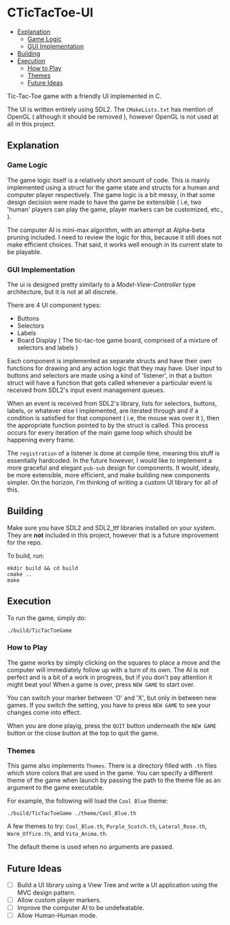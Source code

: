 # CTicTacToe-UI

- [Explanation](#explanation)
    - [Game Logic](#game-logic)
    - [GUI Implementation](#gui-implementation)
- [Building](#building)
- [Execution](#execution)
    - [How to Play](#how-to-play)
    - [Themes](#themes)
    - [Future Ideas](#future-ideas)

Tic-Tac-Toe game with a friendly UI implemented in C.

The UI is written entirely using SDL2. The `CMakeLists.txt` has mention of OpenGL ( although it should be removed ), however OpenGL is not used at all in this project.

## Explanation

### Game Logic

The game logic itself is a relatively short amount of code. This is mainly implemented using a struct for the game state and structs for a human and computer player respectively. The game logic is a bit messy, in that some design decision were made to have the game be extensible ( i.e, two 'human' players can play the game, player markers can be customized, etc., ).

The computer AI is mini-max algorithm, with an attempt at Alpha-beta pruning included. I need to review the logic for this, because it still does not make efficient choices. That said, it works well enough in its current state to be playable.

### GUI Implementation

The ui is designed pretty similarly to a *Model-View-Controller* type architecture, but it is not at all discrete.

There are 4 UI component types:
- Buttons
- Selectors
- Labels
- Board Display ( The tic-tac-toe game board, comprised of a mixture of selectors and labels )

Each component is implemented as separate structs and have their own functions for drawing and any action logic that they may have. User input to buttons and selectors are made using a kind of 'listener', in that a button struct will have a function that gets called whenever a particular event is received from SDL2's input event management queues. 
 
When an event is received from SDL2's library, lists for selectors, buttons, labels, or whatever else I implemented, are iterated through and if a condition is satisfied for that component ( i.e, the mouse was over it ), then the appropriate function pointed to by the struct is called. This process occurs for every iteration of the main game loop which should be happening every frame.

The `registration` of a listener is done at compile time, meaning this stuff is essentially hardcoded. In the future however, I would like to implement a more graceful and elegant `pub-sub` design for components. It would, idealy, be more extensible, more efficient, and make building new components simpler. On the horizon, I'm thinking of writing a custom UI library for all of this.

## Building

Make sure you have SDL2 and SDL2_ttf libraries installed on your system. They are **not** included in this project, however that is a future improvement for the repo.

To build, run:
```
mkdir build && cd build
cmake ..
make
```

## Execution

To run the game, simply do:
```
./build/TicTacToeGame
```

### How to Play

The game works by simply clicking on the squares to place a move and the computer will immediately follow up with a turn of its own. The AI is not perfect and is a bit of a work in progress, but if you don't pay attention it might beat you! When a game is over, press `NEW GAME` to start over.

You can switch your marker between 'O' and 'X', but only in between new games. If you switch the setting, you have to press `NEW GAME` to see your changes come into effect.

When you are done playig, press the `QUIT` button underneath the `NEW GAME` button or the close button at the top to quit the game.

### Themes

This game also implements `Themes`. There is a directory filled with `.th` files which store colors that are used in the game. You can specify a different theme of the game when launch by passing the path to the theme file as an argument to the game executable. 

For example, the following will load the `Cool Blue` theme:
```
./build/TicTacToeGame ./theme/Cool_Blue.th
```

A few themes to try: `Cool_Blue.th`, `Purple_Scotch.th`, `Lateral_Rose.th`, `Warm_Office.th`, and `Vita_Anima.th`.

The default theme is used when no arguments are passed.

## Future Ideas
- [ ] Build a UI library using a View Tree and write a UI application using the MVC design pattern.
- [ ] Allow custom player markers.
- [ ] Improve the computer AI to be undefeatable.
- [ ] Allow Human-Human mode.
